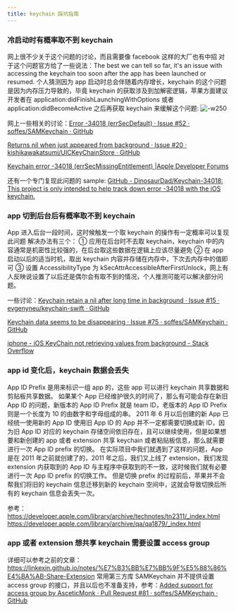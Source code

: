 ```yaml
---
title: keychain 踩坑指南
---
```


### 冷启动时有概率取不到 keychain
网上很不少关于这个问题的讨论，而且需要像 facebook 这样的大厂也有中招
对于这个问题官方给了一些说法：The best we can tell so far, it's an issue with accessing the keychain too soon after the app has been launched or resumed.
个人猜测因为 app 启动时总会伴随着内存增长，keychain 的这个问题是因为内存压力导致的，毕竟 keychain 的获取涉及到加解密逻辑，苹果方面建议开发者在 application:didFinishLaunchingWithOptions 或者 application:didBecomeActive  之后再获取 keychain 来缓解这个问题:
![-w250](https://res.cloudinary.com/dp1pheuq7/image/upload/v1550860421/%E5%B1%8F%E5%B9%95%E5%BF%AB%E7%85%A7_2019-02-21_%E4%B8%8A%E5%8D%8811.37.32_zcvhr8.png)

网上一些相关的讨论：[Error -34018 (errSecDefault) · Issue #52 · soffes/SAMKeychain · GitHub](https://github.com/soffes/SAMKeychain/issues/52)

[Returns nil when just appeared from background · Issue #20 · kishikawakatsumi/UICKeyChainStore · GitHub](https://github.com/kishikawakatsumi/UICKeyChainStore/issues/20)

[Keychain error -34018 (errSecMissingEntitlement) |Apple Developer Forums](https://forums.developer.apple.com/thread/4743?start=30&tstart=0)

还有一个专门复现此问题的 sample: [GitHub - DinosaurDad/Keychain-34018: This project is only intended to help track down error -34018 with the iOS keychain.](https://github.com/DinosaurDad/Keychain-34018)

### app 切到后台后有概率取不到 keychain
App 进入后台一段时间，这时候触发一个取 keychain 的操作有一定概率可以复现此问题
解决办法有三个：
① 应用在后台时不去取 keychain，keychain 中的内容通常是机密性比较强的，在后台取这些数据在逻辑上应该尽量避免
② 在 app 启动以后的适当时机，取出 keychain 内容并存储在内存中，下次去内存中的值即可
③ 设置 AccessibilityType 为 kSecAttrAccessibleAfterFirstUnlock，网上有人反映说设置了以后还是偶尔会有取不到的情况，个人推测可能可以解决部分问题。

一些讨论：[Keychain retain a nil after long time in background · Issue #15 · evgenyneu/keychain-swift · GitHub](https://github.com/evgenyneu/keychain-swift/issues/15)

[Keychain data seems to be disappearing · Issue #75 · soffes/SAMKeychain · GitHub](https://github.com/soffes/SAMKeychain/issues/75)

[iphone - iOS KeyChain not retrieving values from background - Stack Overflow](https://stackoverflow.com/questions/10536859/ios-keychain-not-retrieving-values-from-background)

### app id 变化后，keychain 数据会丢失
App ID Prefix 是用来标识一组 app 的，这些 app 可以进行 keychain 共享数据和剪贴板共享数据。
如果某个 App 已经维护很久的时间了，那么有可能会存在新旧 App ID 的问题，新版本的 App ID Prefix
就是 team ID，老版本的 App ID Prefix 则是一个长度为 10 的由数字和字母组成的串。
2011 年 6 月以后创建的新 App 已经统一使用新的 App ID
使用旧 App ID 的 App 并不一定都需要切换成新 ID，因为旧 App ID 对应的 keychain 存储空间依旧存在，且可以继续使用，但是如果想要和新创建的 app 或者 extension 共享 keychain 或者粘贴板信息，那么就需要进行一次 App ID prefix 的切换。
在实际项目中我们就遇到了这样的问题，App 是在 2011 年之前就创建了的，2011 年之后，我们又上线了 extension，我们发现 extension 内获取到的 App ID 与主程序中获取到的不一致，这时候我们就有必要进行一次 App ID prefix 的切换工作。
但是切换 prefix 的过程前后，苹果并不会帮我们将旧的 keychain 信息迁移到新的 keychain 空间中，这就会导致切换后所有的 keychain 信息会丢失一次。

参考：
https://developer.apple.com/library/archive/technotes/tn2311/_index.html
https://developer.apple.com/library/archive/qa/qa1879/_index.html

### app 或者 extension 想共享 keychain 需要设置 access group
详细可以参考之前的文章：https://linkexin.github.io/notes/%E7%B3%BB%E7%BB%9F%E5%88%86%E4%BA%AB-Share-Extension
常用第三方库 SAMKeychain 并不提供设置 access group 的接口，并且以后也不准备支持，参考：[Added support for access group by AsceticMonk · Pull Request #81 · soffes/SAMKeychain · GitHub](https://github.com/soffes/SAMKeychain/pull/81)

